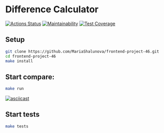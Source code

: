 # Difference Calculator
[![Actions Status](https://github.com/MariaShalunova/frontend-project-46/actions/workflows/hexlet-check.yml/badge.svg)](https://github.com/MariaShalunova/frontend-project-46/actions)
[![Maintainability](https://api.codeclimate.com/v1/badges/21799b9b91a51650a367/maintainability)](https://codeclimate.com/github/MariaShalunova/frontend-project-46/maintainability)
[![Test Coverage](https://api.codeclimate.com/v1/badges/09cc1170b9af915b8801/test_coverage)](https://codeclimate.com/github/MariaShalunova/backend-project-44/test_coverage)

## Setup
```sh
git clone https://github.com/MariaShalunova/frontend-project-46.git
cd frontend-project-46
make install
```

## Start compare:
```sh
make run
```
[![asciicast](https://asciinema.org/a/xQrMrrDJuDHNnv78gFYoU8RAJ.svg)](https://asciinema.org/a/xQrMrrDJuDHNnv78gFYoU8RAJ)

## Start tests
```sh
make tests
```